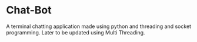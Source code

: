 # Chat-Bot
A terminal chatting application made using python and threading and socket programming. Later to be updated using Multi Threading.
